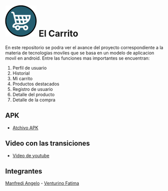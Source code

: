 
# ![](https://github.com/angelo59930/El-Carrito/blob/main/app/src/main/res/drawable/logo_el_carrito_100x100_.png)     El Carrito 


En este repositorio se podra ver el avance del proyecto correspondiente a la materia de tecnologias moviles que se basa en un modelo de aplicacion movil en android.
Entre las funciones mas importantes se encuentran:

1. Perfil de usuario
2. Historial
3. Mi carrito
4. Productos destacados
5. Registro de usuario
6. Detalle del producto
7. Detalle de la compra

## APK

- [Atchivo APK](./apk/)

## Video con las transiciones

- [Video de youtube](https://youtube.com/shorts/VrfRhoVxDLk?feature=share)

## Integrantes

[Manfredi Angelo](https://github.com/angelo59930) - [Venturino Fatima](https://github.com/FatiVenturino)
